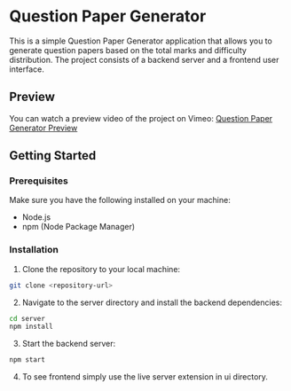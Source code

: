 # Question Paper Generator

This is a simple Question Paper Generator application that allows you to generate question papers based on the total marks and difficulty distribution. The project consists of a backend server and a frontend user interface.

## Preview

You can watch a preview video of the project on Vimeo: [Question Paper Generator Preview](https://vimeo.com/886877764)

## Getting Started

### Prerequisites

Make sure you have the following installed on your machine:

- Node.js
- npm (Node Package Manager)

### Installation

1. Clone the repository to your local machine:

```bash
git clone <repository-url>
```

2. Navigate to the server directory and install the backend dependencies:
```bash
cd server
npm install
```
3. Start the backend server:
```bash
npm start
```

4. To see frontend simply use the live server extension in ui directory.